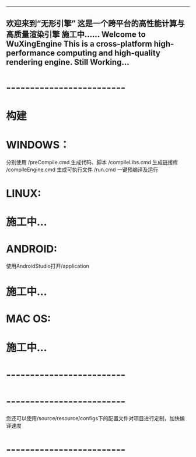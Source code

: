-------------------------
欢迎来到“无形引擎”
这是一个跨平台的高性能计算与高质量渲染引擎
施工中......
Welcome to WuXingEngine
This is a cross-platform high-performance computing and high-quality rendering engine.
Still Working...
-------------------------

# -------------------------
# 构建
# WINDOWS：
分别使用
/preCompile.cmd 生成代码、脚本
/compileLibs.cmd 生成链接库
/compileEngine.cmd 生成可执行文件
/run.cmd 一键预编译及运行

# LINUX:
# 施工中...

# ANDROID:
使用AndroidStudio打开/application
# 施工中...

# MAC OS:
# 施工中...
# -------------------------

# -------------------------
您还可以使用/source/resource/configs下的配置文件对项目进行定制，加快编译速度
# -------------------------

 
